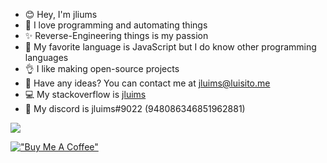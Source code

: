 - 😊 Hey, I'm jliums
- 💖 I love programming and automating things
- ✨ Reverse-Engineering things is my passion
- 🧠 My favorite language is JavaScript but I do know other programming languages
- 👌 I like making open-source projects
- 📧 Have any ideas? You can contact me at jluims@luisito.me
- 💻 My stackoverflow is [jluims](https://stackoverflow.com/users/17998702/jluims)
- 📱 My discord is jluims#9022 (948086346851962881)

![](https://komarev.com/ghpvc/?username=jluims)

[!["Buy Me A Coffee"](https://www.buymeacoffee.com/assets/img/custom_images/orange_img.png)](https://www.buymeacoffee.com/jluims)
